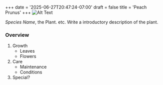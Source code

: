 +++
date = '2025-06-27T20:47:24-07:00'
draft = false
title = 'Peach Prunus'
+++
![Alt Text](template.jpeg)

*Species Name*, the Plant. etc. Write a introductory description of the plant.

### Overview
1. Growth
    - Leaves
    - Flowers
2. Care
    - Maintenance 
    - Conditions 
3. Special?

